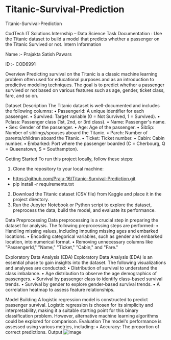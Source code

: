 # Titanic-Survival-Prediction


Titanic-Survival-Prediction

CodTech IT Solutions Internship – Data Science Task Documentation : Use the Titanic dataset to build a model that predicts whether a passenger on the Titanic Survived or not.
Intern Information


Name :- Prajakta Satish Pawars

ID :- COD6991


Overview
Predicting survival on the Titanic is a classic machine learning problem often used for educational purposes and as an introduction to predictive modeling techniques. The goal is to predict whether a passenger survived or not based on various features such as age, gender, ticket class, fare, and so on.

Dataset Description
The Titanic dataset is well-documented and includes the following columns:
•	PassengerId: A unique identifier for each passenger.
•	Survived: Target variable (0 = Not Survived, 1 = Survived).
•	Pclass: Passenger class (1st, 2nd, or 3rd class).
•	Name: Passenger's name.
•	Sex: Gender of the passenger.
•	Age: Age of the passenger.
•	SibSp: Number of siblings/spouses aboard the Titanic.
•	Parch: Number of parents/children aboard the Titanic.
•	Ticket: Ticket number.
•	Cabin: Cabin number.
•	Embarked: Port where the passenger boarded (C = Cherbourg, Q = Queenstown, S = Southampton).

Getting Started
To run this project locally, follow these steps:
1.	Clone the repository to your local machine:
- https://github.com/Praju-16/Titanic-Survival-Prediction.git
- pip install -r requirements.txt
2.	Download the Titanic dataset (CSV file) from Kaggle and place it in the project directory.
3.	Run the Jupyter Notebook or Python script to explore the dataset, preprocess the data, build the model, and evaluate its performance.
  
Data Preprocessing
Data preprocessing is a crucial step in preparing the dataset for analysis. The following preprocessing steps are performed:
•	Handling missing values, including imputing missing ages and embarked locations.
•	Encoding categorical variables, such as gender and embarked location, into numerical format.
•	Removing unnecessary columns like "PassengerId," "Name," "Ticket," "Cabin," and "Fare."

Exploratory Data Analysis (EDA)
Exploratory Data Analysis (EDA) is an essential phase to gain insights into the dataset. The following visualizations and analyses are conducted:
•	Distribution of survival to understand the class imbalance.
•	Age distribution to observe the age demographics of passengers.
•	Survival by passenger class to identify class-based survival trends.
•	Survival by gender to explore gender-based survival trends.
•	A correlation heatmap to assess feature relationships.

Model Building
A logistic regression model is constructed to predict passenger survival. Logistic regression is chosen for its simplicity and interpretability, making it a suitable starting point for this binary classification problem. However, alternative machine learning algorithms could be explored for comparison.
Evaluation
The model's performance is assessed using various metrics, including:
•	Accuracy: The proportion of correct predictions.
Output 
 ![image](https://github.com/Praju-16/Titanic-Survival-Prediction/assets/141834374/3e30cac6-9dc7-4376-9c68-cad0f2dd5196)


